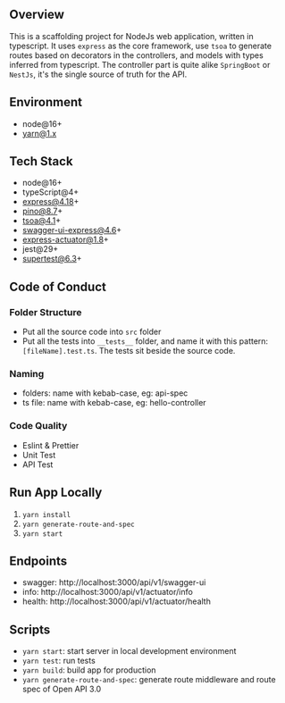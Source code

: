 ## Overview

This is a scaffolding project for NodeJs web application, written in typescript. It uses `express` as the core framework, use `tsoa` to generate routes based on decorators in the controllers, and models with types inferred from typescript.
The controller part is quite alike `SpringBoot` or `NestJs`, it's the single source of truth for the API.

## Environment

- node@16+
- yarn@1.x

## Tech Stack

- node@16+
- typeScript@4+
- express@4.18+
- pino@8.7+
- tsoa@4.1+
- swagger-ui-express@4.6+
- express-actuator@1.8+
- jest@29+
- supertest@6.3+

## Code of Conduct

### Folder Structure

- Put all the source code into `src` folder
- Put all the tests into `__tests__` folder, and name it with this pattern: `[fileName].test.ts`. The tests sit beside the source code.

### Naming

- folders: name with kebab-case, eg: api-spec
- ts file: name with kebab-case, eg: hello-controller

### Code Quality

- Eslint & Prettier
- Unit Test
- API Test

## Run App Locally

1. `yarn install`
2. `yarn generate-route-and-spec`
3. `yarn start`

## Endpoints

- swagger: http://localhost:3000/api/v1/swagger-ui
- info: http://localhost:3000/api/v1/actuator/info
- health: http://localhost:3000/api/v1/actuator/health

## Scripts

- `yarn start`: start server in local development environment
- `yarn test`: run tests
- `yarn build`: build app for production
- `yarn generate-route-and-spec`: generate route middleware and route spec of Open API 3.0
